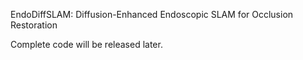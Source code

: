 EndoDiffSLAM: Diffusion-Enhanced Endoscopic SLAM for Occlusion Restoration

Complete code will be released later.
